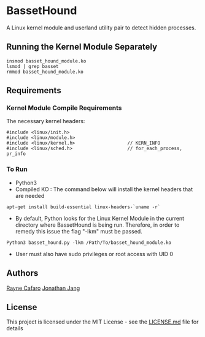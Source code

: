 # BassetHound
A Linux kernel module and userland utility pair to detect hidden processes.

## Running the Kernel Module Separately

```
insmod basset_hound_module.ko
lsmod | grep basset
rmmod basset_hound_module.ko
```

## Requirements

### Kernel Module Compile Requirements
The necessary kernel headers:

```
#include <linux/init.h>
#include <linux/module.h>
#include <linux/kernel.h>	                // KERN_INFO
#include <linux/sched.h>	                // for_each_process, pr_info
```

### To Run
- Python3
- Compiled KO : The command below will install the kernel headers that are needed

```
apt-get install build-essential linux-headers-`uname -r`
```

- By default, Python looks for the Linux Kernel Module in the current directory where BassetHound is being run. Therefore, in order to remedy this issue the flag "-lkm" must be passed.

```
Python3 basset_hound.py -lkm /Path/To/basset_hound_module.ko
```

- User must also have sudo privileges or root access with UID 0

## Authors

[Rayne Cafaro](https://github.com/raynecafaro)
[Jonathan Jang](https://github.com/jwj3767)

## License

This project is licensed under the MIT License - see the [LICENSE.md](https://github.com/raynecafaro/BassetHound/blob/master/LICENSE) file for details
